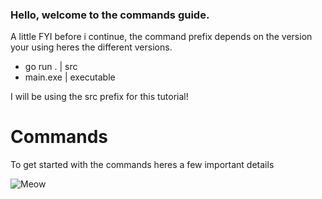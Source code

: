 ### Hello, welcome to the commands guide.

A little FYI before i continue, the command prefix depends on the version your using heres the different versions.
- go run . | src
- main.exe | executable

I will be using the src prefix for this tutorial!

# Commands

To get started with the commands heres a few important details

![Meow](https://media.discordapp.net/attachments/924456247237947424/939398249377329212/unknown.png)